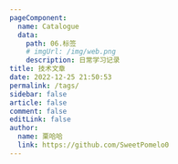 ```yaml
---
pageComponent:
  name: Catalogue
  data:
    path: 06.标签
    # imgUrl: /img/web.png
    description: 日常学习记录
title: 技术文章
date: 2022-12-25 21:50:53
permalink: /tags/
sidebar: false
article: false
comment: false
editLink: false
author:
  name: 栗哈哈
  link: https://github.com/SweetPomelo0
---
```

